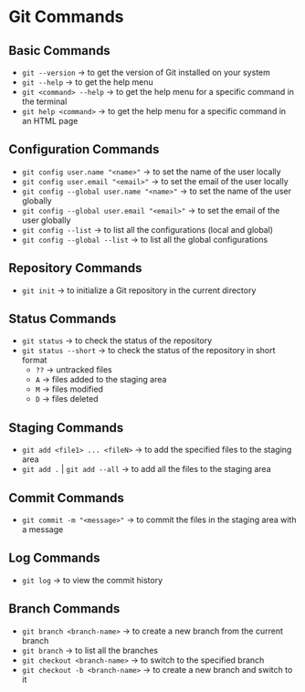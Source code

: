 # Git Commands

## Basic Commands

- `git --version` -> to get the version of Git installed on your system
- `git --help` -> to get the help menu
- `git <command> --help` -> to get the help menu for a specific command in the terminal
- `git help <command>` -> to get the help menu for a specific command in an HTML page

## Configuration Commands

- `git config user.name "<name>"` -> to set the name of the user locally
- `git config user.email "<email>"` -> to set the email of the user locally
- `git config --global user.name "<name>"` -> to set the name of the user globally
- `git config --global user.email "<email>"` -> to set the email of the user globally
- `git config --list` -> to list all the configurations (local and global)
- `git config --global --list` -> to list all the global configurations

## Repository Commands

- `git init` -> to initialize a Git repository in the current directory

## Status Commands

- `git status` -> to check the status of the repository
- `git status --short` -> to check the status of the repository in short format
  - `??` -> untracked files
  - `A` -> files added to the staging area
  - `M` -> files modified
  - `D` -> files deleted

## Staging Commands

- `git add <file1> ... <fileN>` -> to add the specified files to the staging area
- `git add .` | `git add --all` -> to add all the files to the staging area

## Commit Commands

- `git commit -m "<message>"` -> to commit the files in the staging area with a message

## Log Commands

- `git log` -> to view the commit history

## Branch Commands

- `git branch <branch-name>` -> to create a new branch from the current branch
- `git branch` -> to list all the branches
- `git checkout <branch-name>` -> to switch to the specified branch
- `git checkout -b <branch-name>` -> to create a new branch and switch to it
